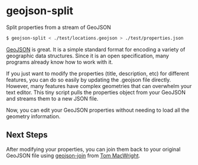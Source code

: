 # geojson-split

Split properties from a stream of GeoJSON

```sh
$ geojson-split < ./test/locations.geojson > ./test/properties.json
```

[GeoJSON](http://geojson.org/) is great.  It is a simple standard format for
encoding a variety of geographic data structures.  Since it is an open specification,
many programs already know how to work with it.  

If you just want to modify the properties (title, description, etc) for different
features, you can do so easily by updating the .geojson file directly.  However,
many features have complex geometries that can overwhelm your text editor.  This
tiny script pulls the properties object from your GeoJSON and streams them to
a new JSON file.

Now, you can edit your GeoJSON properties without needing to load all the geometry
information.

## Next Steps

After modifying your properties, you can join them back to your original GeoJSON
file using [geojson-join](https://www.npmjs.com/package/geojson-join) from [Tom MacWright](https://github.com/tmcw).
